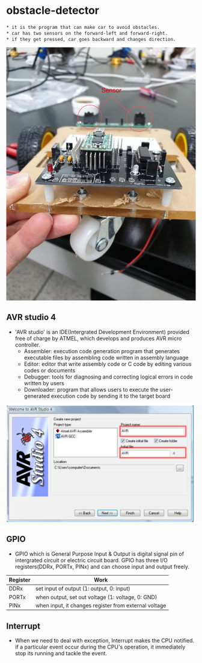 # obstacle-detector
    * it is the program that can make car to avoid obstacles.
    * car has two sensors on the forward-left and forward-right.
    * if they get pressed, car goes backward and changes direction.  
   ![obstacle detection car](/detection_car.jpg)

## AVR studio 4
  * 'AVR studio' is an IDE(Intergrated Development Environment) provided free of charge by ATMEL, which develops and produces AVR micro controller.
     * Assembler: execution code generation program that generates executable files by assembling code written in assembly language
     * Editor: editor that write assembly code or C code by editing various codes or documents
     * Debugger: tools for diagnosing and correcting logical errors in code written by users
     * Downloader: program that allows users to execute the user-generated execution code by sending it to the target board

  ![AVR studio 4 logo](/avr_studio4.png)
  
## GPIO
   * GPIO which is General Purpose Input & Output is digital signal pin of intergrated circuit or electric circuit board. GPIO has three I/O registers(DDRx, PORTx, PINx) and can choose input and output freely.  
   
   Register | Work  
   --------- | --------  
   DDRx | set input of output (1: output, 0: input)  
   PORTx | when output, set out voltage (1: voltage, 0: GND)  
   PINx | when input, it changes register from external voltage  

## Interrupt
   * When we need to deal with exception, Interrupt makes the CPU notified. if a particular event occur during the CPU's operation, it immediately stop its running and tackle the event.  
